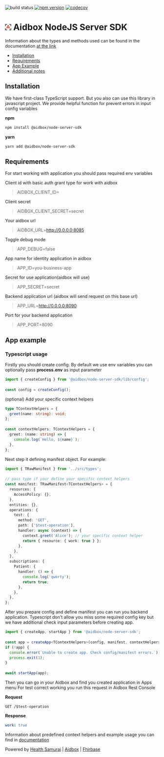 ![build status](https://github.com/aidbox/node-server-sdk/actions/workflows/chore.yaml/badge.svg)
[![npm version](https://badge.fury.io/js/%40aidbox%2Fnode-server-sdk.svg)](https://badge.fury.io/js/%40aidbox%2Fnode-server-sdk)
[![codecov](https://codecov.io/gh/Aidbox/node-server-sdk/branch/main/graph/badge.svg?token=1AF9MVTN3L)](https://codecov.io/gh/Aidbox/node-server-sdk)

# <img src="media/aidbox-logo.png" width="20px"/> Aidbox NodeJS Server SDK

Information about the types and methods used can be found in the documentation [at the link](https://aidbox.github.io/node-server-sdk/)

- [Installation](#installation)
- [Requirements](#requirements-for-using)
- [App Example](#app-example)
- [Additional notes](#additional)

## Installation

We have first-class TypeScript support. But you also can use this library in javascript project. We provide helpful function for prevent errors in input config variables

**npm**

```bash
npm install @aidbox/node-server-sdk
```

**yarn**

```bash
yarn add @aidbox/node-server-sdk
```

## Requirements

For start working with application you should pass required env variables

Client id with basic auth grant type for work with aidbox

> AIDBOX_CLIENT_ID=

Client secret

> AIDBOX_CLIENT_SECRET=secret

Your aidbox url

> AIDBOX_URL=http://0.0.0.0:8085

Toggle debug mode

> APP_DEBUG=false

App name for identity application in aidbox

> APP_ID=you-business-app

Secret for use application(aidbox will use)

> APP_SECRET=secret

Backend application url (aidbox will send request on this base url)

> APP_URL=http://0.0.0.0:8090

Port for your backend application

> APP_PORT=8090

## App example

### Typescript usage

Firstly you should create config. By default we use env variables you can optionally pass **process.env** as input parameter

```typescript
import { createConfig } from '@aidbox/node-server-sdk/lib/config';

const config = createConfig();
```

(optional) Add your specific context helpers

```typescript
type TContextHelpers = {
  greet(name: string): void;
};

const contextHelpers: TContextHelpers = {
  greet: (name: string) => {
    console.log(`Hello, ${name}`);
  },
};
```

Next step it defining manifest object. For example:

```typescript
import { TRawManifest } from '../src/types';

// pass type if your define your specific context helpers
const manifest: TRawManifest<TContextHelpers> = {
  resources: {
    AccessPolicy: {},
  },
  entities: {},
  operations: {
    test: {
      method: 'GET',
      path: ['$test-operation'],
      handler: async (context) => {
        context.greet('Alice'); // your specific context helper
        return { resource: { work: true } };
      },
    },
  },
  subscriptions: {
    Patient: {
      handler: () => {
        console.log('qwerty');
        return true;
      },
    },
  },
};
```

After you prepare config and define manifest you can run you backend application.
Typescript don't allow you miss some required config key but we have additional check input parameters before creating app.

```typescript
import { createApp, startApp } from '@aidbox/node-server-sdk';

const app = createApp<TContextHelpers>(config, manifest, contextHelpers);
if (!app) {
  console.error(`Unable to create app. Check config/manifest errors.`);
  process.exit(1);
}

await startApp(app);
```

Then you can go in your Aidbox and find you created application in Apps menu
For test correct working you run this request in Aidbox Rest Console

**Request**

```
GET /$test-operation
```

**Response**

```yaml
work: true
```

Information about predefined context helpers and example usage you can find in [documentation](https://aidbox.github.io/node-server-sdk/)

Powered by [Health Samurai](http://www.health-samurai.io) | [Aidbox](http://www.health-samurai.io/aidbox) | [Fhirbase](http://www.health-samurai.io/fhirbase)
